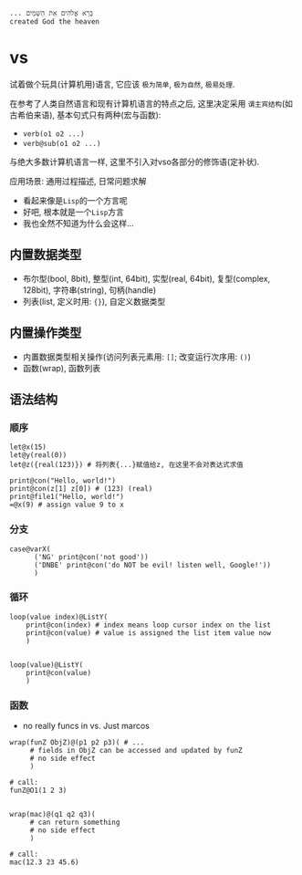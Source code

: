 ```
... בָּרָא אֱלֹהִים אֵת הַשָּׁמַיִם
created God the heaven
```

# vs
试着做个玩具(计算机用)语言, 它应该 `极为简单`, `极为自然`, `极易处理`.

在参考了人类自然语言和现有计算机语言的特点之后,
这里决定采用 `谓主宾结构`(如古希伯来语), 基本句式只有两种(宏与函数):
- `verb(o1 o2 ...)`
- `verb@sub(o1 o2 ...)`

与绝大多数计算机语言一样, 这里不引入对vso各部分的修饰语(定补状).

应用场景:  通用过程描述, 日常问题求解

- 看起来像是`Lisp`的一个方言呢
- 好吧, 根本就是一个`Lisp`方言
- 我也全然不知道为什么会这样...

## 内置数据类型
- 布尔型(bool, 8bit), 整型(int, 64bit), 实型(real, 64bit), 复型(complex, 128bit), 字符串(string), 句柄(handle)
- 列表(list, 定义时用: `{}`), 自定义数据类型

## 内置操作类型
- 内置数据类型相关操作(访问列表元素用: `[]`; 改变运行次序用: `()`)
- 函数(wrap), 函数列表

## 语法结构
### 顺序
```
let@x(15)
let@y(real(0))
let@z({real(123)}) # 将列表{...}赋值给z, 在这里不会对表达式求值

print@con("Hello, world!")
print@con(z[1] z[0]) # (123) (real)
print@file1("Hello, world!")
=@x(9) # assign value 9 to x
```

### 分支
```
case@varX(
      ('NG' print@con('not good'))
      ('DNBE' print@con('do NOT be evil! listen well, Google!'))
      )
```

### 循环
```
loop(value index)@ListY(
    print@con(index) # index means loop cursor index on the list
    print@con(value) # value is assigned the list item value now
    )


loop(value)@ListY(
    print@con(value)
    )
```

### 函数
- no really funcs in vs. Just marcos

```
wrap(funZ ObjZ)@(p1 p2 p3)( # ...
     # fields in ObjZ can be accessed and updated by funZ
     # no side effect
     )

# call:
funZ@O1(1 2 3)


wrap(mac)@(q1 q2 q3)(
     # can return something
     # no side effect
     )

# call:
mac(12.3 23 45.6)
```
